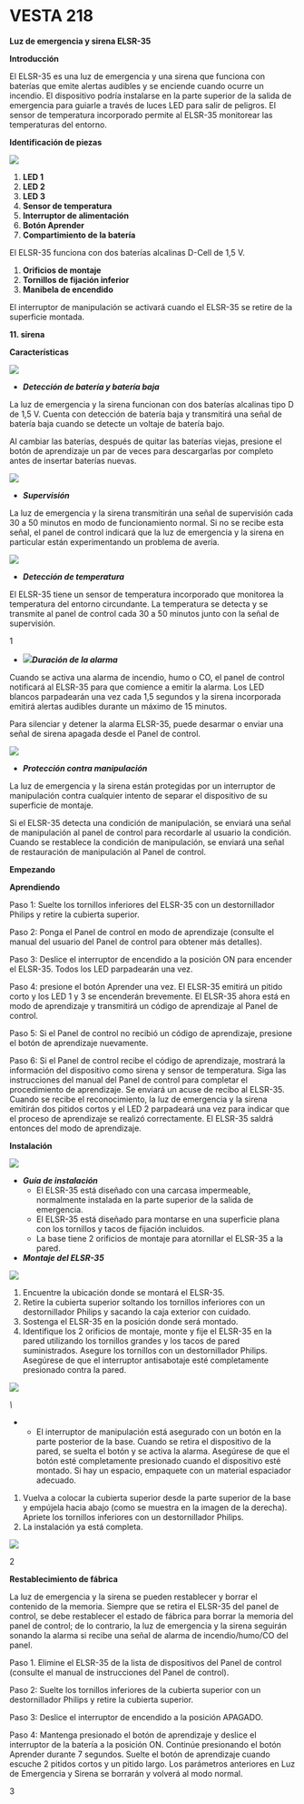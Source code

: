 # VESTA 218

**Luz de emergencia y sirena ELSR-35**

**Introducción**

El ELSR-35 es una luz de emergencia y una sirena que funciona con baterías que emite alertas audibles y se enciende cuando ocurre un incendio. El dispositivo podría instalarse en la parte superior de la salida de emergencia para guiarle a través de luces LED para salir de peligros. El sensor de temperatura incorporado permite al ELSR-35 monitorear las temperaturas del entorno.

**Identificación de piezas**

![](<.gitbook/assets/0 (89).jpeg>)

1.  **LED 1**
2.  **LED 2**
3.  **LED 3**
4.  **Sensor de temperatura**
5.  **Interruptor de alimentación**
6.  **Botón Aprender**
7.  **Compartimiento de la batería**

El ELSR-35 funciona con dos baterías alcalinas D-Cell de 1,5 V.

1.  **Orificios de montaje**
2.  **Tornillos de fijación inferior**
3.  **Manibela de encendido**

El interruptor de manipulación se activará cuando el ELSR-35 se retire de la superficie montada.

**11. sirena**

**Características**

![](<.gitbook/assets/1 (65).png>)

-   _**Detección de batería y batería baja**_

La luz de emergencia y la sirena funcionan con dos baterías alcalinas tipo D de 1,5 V. Cuenta con detección de batería baja y transmitirá una señal de batería baja cuando se detecte un voltaje de batería bajo.

Al cambiar las baterías, después de quitar las baterías viejas, presione el botón de aprendizaje un par de veces para descargarlas por completo antes de insertar baterías nuevas.

![](<.gitbook/assets/2 (70).png>)

-   _**Supervisión**_

La luz de emergencia y la sirena transmitirán una señal de supervisión cada 30 a 50 minutos en modo de funcionamiento normal. Si no se recibe esta señal, el panel de control indicará que la luz de emergencia y la sirena en particular están experimentando un problema de avería.

![](<.gitbook/assets/3 (71).png>)

-   _**Detección de temperatura**_

El ELSR-35 tiene un sensor de temperatura incorporado que monitorea la temperatura del entorno circundante. La temperatura se detecta y se transmite al panel de control cada 30 a 50 minutos junto con la señal de supervisión.

1

-   ![](<.gitbook/assets/4 (74).png>)_**Duración de la alarma**_

Cuando se activa una alarma de incendio, humo o CO, el panel de control notificará al ELSR-35 para que comience a emitir la alarma. Los LED blancos parpadearán una vez cada 1,5 segundos y la sirena incorporada emitirá alertas audibles durante un máximo de 15 minutos.

Para silenciar y detener la alarma ELSR-35, puede desarmar o enviar una señal de sirena apagada desde el Panel de control.

![](<.gitbook/assets/5 (75).png>)

-   _**Protección contra manipulación**_

La luz de emergencia y la sirena están protegidas por un interruptor de manipulación contra cualquier intento de separar el dispositivo de su superficie de montaje.

Si el ELSR-35 detecta una condición de manipulación, se enviará una señal de manipulación al panel de control para recordarle al usuario la condición. Cuando se restablece la condición de manipulación, se enviará una señal de restauración de manipulación al Panel de control.

**Empezando**

**Aprendiendo**

Paso 1: Suelte los tornillos inferiores del ELSR-35 con un destornillador Philips y retire la cubierta superior.

Paso 2: Ponga el Panel de control en modo de aprendizaje (consulte el manual del usuario del Panel de control para obtener más detalles).

Paso 3: Deslice el interruptor de encendido a la posición ON para encender el ELSR-35. Todos los LED parpadearán una vez.

Paso 4: presione el botón Aprender una vez. El ELSR-35 emitirá un pitido corto y los LED 1 y 3 se encenderán brevemente. El ELSR-35 ahora está en modo de aprendizaje y transmitirá un código de aprendizaje al Panel de control.

Paso 5: Si el Panel de control no recibió un código de aprendizaje, presione el botón de aprendizaje nuevamente.

Paso 6: Si el Panel de control recibe el código de aprendizaje, mostrará la información del dispositivo como sirena y sensor de temperatura. Siga las instrucciones del manual del Panel de control para completar el procedimiento de aprendizaje. Se enviará un acuse de recibo al ELSR-35. Cuando se recibe el reconocimiento, la luz de emergencia y la sirena emitirán dos pitidos cortos y el LED 2 parpadeará una vez para indicar que el proceso de aprendizaje se realizó correctamente. El ELSR-35 saldrá entonces del modo de aprendizaje.

**Instalación**

![](<.gitbook/assets/6 (48).jpeg>)

-   _**Guía de instalación**_
    -   El ELSR-35 está diseñado con una carcasa impermeable, normalmente instalada en la parte superior de la salida de emergencia.
    -   El ELSR-35 está diseñado para montarse en una superficie plana con los tornillos y tacos de fijación incluidos.
    -   La base tiene 2 orificios de montaje para atornillar el ELSR-35 a la pared.
-   _**Montaje del ELSR-35**_

![](<.gitbook/assets/7 (44).jpeg>)

1.  Encuentre la ubicación donde se montará el ELSR-35.
2.  Retire la cubierta superior soltando los tornillos inferiores con un destornillador Philips y sacando la caja exterior con cuidado.
3.  Sostenga el ELSR-35 en la posición donde será montado.
4.  Identifique los 2 orificios de montaje, monte y fije el ELSR-35 en la pared utilizando los tornillos grandes y los tacos de pared suministrados. Asegure los tornillos con un destornillador Philips. Asegúrese de que el interruptor antisabotaje esté completamente presionado contra la pared.

![](<.gitbook/assets/8 (50).png>)

_\\<NOTE>_

-   -   El interruptor de manipulación está asegurado con un botón en la parte posterior de la base. Cuando se retira el dispositivo de la pared, se suelta el botón y se activa la alarma. Asegúrese de que el botón esté completamente presionado cuando el dispositivo esté montado. Si hay un espacio, empaquete con un material espaciador adecuado.

1.  Vuelva a colocar la cubierta superior desde la parte superior de la base y empújela hacia abajo (como se muestra en la imagen de la derecha). Apriete los tornillos inferiores con un destornillador Philips.
2.  La instalación ya está completa.

![](<.gitbook/assets/9 (45).png>)

2

**Restablecimiento de fábrica**

La luz de emergencia y la sirena se pueden restablecer y borrar el contenido de la memoria. Siempre que se retira el ELSR-35 del panel de control, se debe restablecer el estado de fábrica para borrar la memoria del panel de control; de lo contrario, la luz de emergencia y la sirena seguirán sonando la alarma si recibe una señal de alarma de incendio/humo/CO del panel.

Paso 1. Elimine el ELSR-35 de la lista de dispositivos del Panel de control (consulte el manual de instrucciones del Panel de control).

Paso 2: Suelte los tornillos inferiores de la cubierta superior con un destornillador Philips y retire la cubierta superior.

Paso 3: Deslice el interruptor de encendido a la posición APAGADO.

Paso 4: Mantenga presionado el botón de aprendizaje y deslice el interruptor de la batería a la posición ON. Continúe presionando el botón Aprender durante 7 segundos. Suelte el botón de aprendizaje cuando escuche 2 pitidos cortos y un pitido largo. Los parámetros anteriores en Luz de Emergencia y Sirena se borrarán y volverá al modo normal.

3
